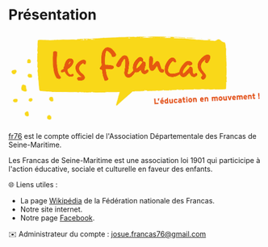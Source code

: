 # Présentation

![Logo des Francas](res/LOGO-FRANCAS.png)

[fr76](https://github.com/fr76/) est le compte officiel de l'Association Départementale des Francas de Seine-Maritime.

Les Francas de Seine-Maritime est une association loi 1901 qui particicipe à l'action éducative, sociale et culturelle
en faveur des enfants.

🌐 Liens utiles :

- La page [Wikipédia](https://fr.wikipedia.org/wiki/F%C3%A9d%C3%A9ration_nationale_des_Francas) de la Fédération
  nationale des Francas.
- Notre site internet.
- Notre page [Facebook](https://www.facebook.com/francas76/).

✉️ Administrateur du compte : [josue.francas76@gmail.com](mailto:josue.francas76@gmail.com)
